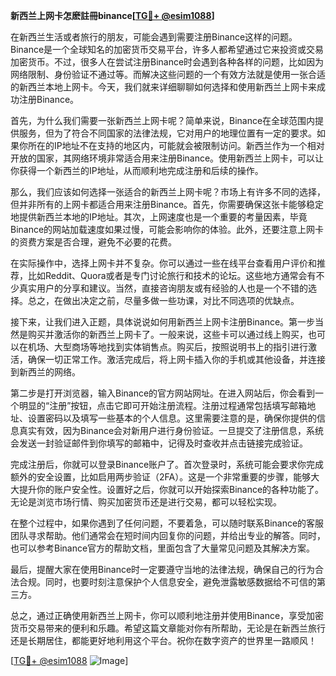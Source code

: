 **新西兰上网卡怎麽註冊binance[[TG💪+ @esim1088](https://t.me/s/esim1088)]**

在新西兰生活或者旅行的朋友，可能会遇到需要注册Binance这样的问题。Binance是一个全球知名的加密货币交易平台，许多人都希望通过它来投资或交易加密货币。不过，很多人在尝试注册Binance时会遇到各种各样的问题，比如因为网络限制、身份验证不通过等。而解决这些问题的一个有效方法就是使用一张合适的新西兰本地上网卡。今天，我们就来详细聊聊如何选择和使用新西兰上网卡来成功注册Binance。

首先，为什么我们需要一张新西兰上网卡呢？简单来说，Binance在全球范围内提供服务，但为了符合不同国家的法律法规，它对用户的地理位置有一定的要求。如果你所在的IP地址不在支持的地区内，可能就会被限制访问。新西兰作为一个相对开放的国家，其网络环境非常适合用来注册Binance。使用新西兰上网卡，可以让你获得一个新西兰的IP地址，从而顺利地完成注册和后续的操作。

那么，我们应该如何选择一张适合的新西兰上网卡呢？市场上有许多不同的选择，但并非所有的上网卡都适合用来注册Binance。首先，你需要确保这张卡能够稳定地提供新西兰本地的IP地址。其次，上网速度也是一个重要的考量因素，毕竟Binance的网站加载速度如果过慢，可能会影响你的体验。此外，还要注意上网卡的资费方案是否合理，避免不必要的花费。

在实际操作中，选择上网卡并不复杂。你可以通过一些在线平台查看用户评价和推荐，比如Reddit、Quora或者是专门讨论旅行和技术的论坛。这些地方通常会有不少真实用户的分享和建议。当然，直接咨询朋友或有经验的人也是一个不错的选择。总之，在做出决定之前，尽量多做一些功课，对比不同选项的优缺点。

接下来，让我们进入正题，具体说说如何用新西兰上网卡注册Binance。第一步当然是购买并激活你的新西兰上网卡了。一般来说，这些卡可以通过线上购买，也可以在机场、大型商场等地找到实体销售点。购买后，按照说明书上的指引进行激活，确保一切正常工作。激活完成后，将上网卡插入你的手机或其他设备，并连接到新西兰的网络。

第二步是打开浏览器，输入Binance的官方网站网址。在进入网站后，你会看到一个明显的“注册”按钮，点击它即可开始注册流程。注册过程通常包括填写邮箱地址、设置密码以及填写一些基本的个人信息。这里需要注意的是，确保你提供的信息真实有效，因为Binance会对新用户进行身份验证。一旦提交了注册信息，系统会发送一封验证邮件到你填写的邮箱中，记得及时查收并点击链接完成验证。

完成注册后，你就可以登录Binance账户了。首次登录时，系统可能会要求你完成额外的安全设置，比如启用两步验证（2FA）。这是一个非常重要的步骤，能够大大提升你的账户安全性。设置好之后，你就可以开始探索Binance的各种功能了。无论是浏览市场行情、购买加密货币还是进行交易，都可以轻松实现。

在整个过程中，如果你遇到了任何问题，不要着急，可以随时联系Binance的客服团队寻求帮助。他们通常会在短时间内回复你的问题，并给出专业的解答。同时，也可以参考Binance官方的帮助文档，里面包含了大量常见问题及其解决方案。

最后，提醒大家在使用Binance时一定要遵守当地的法律法规，确保自己的行为合法合规。同时，也要时刻注意保护个人信息安全，避免泄露敏感数据给不可信的第三方。

总之，通过正确使用新西兰上网卡，你可以顺利地注册并使用Binance，享受加密货币交易带来的便利和乐趣。希望这篇文章能对你有所帮助，无论是在新西兰旅行还是长期居住，都能更好地利用这个平台。祝你在数字资产的世界里一路顺风！

[[TG💪+ @esim1088](https://t.me/s/esim1088) ![Image](https://i.postimg.cc/4NQfJmqS/Snipaste-2025-05-13-00-14-12.png)]